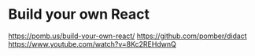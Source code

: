 # Build your own React

https://pomb.us/build-your-own-react/
https://github.com/pomber/didact
https://www.youtube.com/watch?v=8Kc2REHdwnQ

